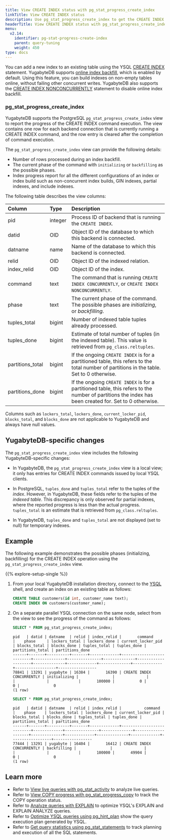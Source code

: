 ```yaml
---
title: View CREATE INDEX status with pg_stat_progress_create_index
linkTitle: View CREATE INDEX status
description: Use pg_stat_progress_create_index to get the CREATE INDEX command status, including the status of an ongoing concurrent index backfill, and the index build's progress reports.
headerTitle: View CREATE INDEX status with pg_stat_progress_create_index
menu:
  v2.14:
    identifier: pg-stat-progress-create-index
    parent: query-tuning
    weight: 450
type: docs
---
```


You can add a new index to an existing table using the YSQL [CREATE INDEX](../../../api/ysql/the-sql-language/statements/ddl_create_index/#semantics) statement. YugabyteDB supports [online index backfill](https://github.com/yugabyte/yugabyte-db/blob/master/architecture/design/online-index-backfill.md), which is enabled by default. Using this feature, you can build indexes on non-empty tables online, without failing other concurrent writes. YugabyteDB also supports the [CREATE INDEX NONCONCURRENTLY](../../../api/ysql/the-sql-language/statements/ddl_create_index/#nonconcurrently) statement to disable online index backfill.

### pg_stat_progress_create_index

YugabyteDB supports the PostgreSQL `pg_stat_progress_create_index` view to report the progress of the CREATE INDEX command execution. The view contains one row for each backend connection that is currently running a CREATE INDEX command, and the row entry is cleared after the completion of command execution.

The `pg_stat_progress_create_index` view can provide the following details:

- Number of rows processed during an index backfill.
- The current phase of the command with `initializing` or `backfilling` as the possible phases.
- Index progress report for all the different configurations of an index or index build such as non-concurrent index builds, GIN indexes, partial indexes, and include indexes.

The following table describes the view columns:

| Column | Type | Description |
| :----- | :--- | :---------- |
| pid | integer | Process ID of backend that is running the `CREATE INDEX`. |
| datid | OID | Object ID of the database to which this backend is connected. |
| datname | name | Name of the database to which this backend is connected. |
| relid | OID | Object ID of the indexed relation.|
| index_relid | OID | Object ID of the index. |
| command | text | The command that is running `CREATE INDEX CONCURRENTLY`, or `CREATE INDEX NONCONCURRENTLY`. |
| phase | text | The current phase of the command. The possible phases are _initializing_, or _backfilling_. |
| tuples_total | bigint | Number of indexed table tuples already processed. |
| tuples_done | bigint | Estimate of total number of tuples (in the indexed table). This value is retrieved from `pg_class.reltuples`. |
| partitions_total | bigint | If the ongoing `CREATE INDEX` is for a partitioned table, this refers to the total number of partitions in the table. Set to 0 otherwise. |
| partitions_done | bigint | If the ongoing `CREATE INDEX` is for a partitioned table, this refers to the number of partitions the index has been created for. Set to 0 otherwise. |

Columns such as `lockers_total`, `lockers_done`, `current_locker_pid`, `blocks_total`, and `blocks_done` are not applicable to YugabyteDB and always have null values.

## YugabyteDB-specific changes

The `pg_stat_progress_create_index` view includes the following YugabyteDB-specific changes:

- In YugabyteDB, the `pg_stat_progress_create_index` view is a local view; it only has entries for CREATE INDEX commands issued by local YSQL clients.

- In PostgreSQL, `tuples_done` and `tuples_total` refer to the tuples of the _index_. However, in YugabyteDB, these fields refer to the tuples of the _indexed table_. This discrepancy is only observed for partial indexes, where the reported progress is less than the actual progress. `tuples_total` is an estimate that is retrieved from `pg_class.reltuples`.

- In YugabyteDB, `tuples_done` and `tuples_total` are not displayed (set to null) for temporary indexes.

## Example

The following example demonstrates the possible phases (initializing, backfilling) for the CREATE INDEX operation using the `pg_stat_progress_create_index` view.

{{% explore-setup-single %}}

1. From your local YugabyteDB installation directory, connect to the [YSQL](../../../admin/ysqlsh/) shell, and create an index on an existing table as follows:

    ```sql
    CREATE TABLE customers(id int, customer_name text);
    CREATE INDEX ON customers(customer_name);
    ```

1. On a separate parallel YSQL connection on the same node, select from the view to see the progress of the command as follows:

    ```sql
    SELECT * FROM pg_stat_progress_create_index;
    ```

    ```output
    pid   | datid | datname  | relid | index_relid |       command             |    phase     | lockers_total | lockers_done | current_locker_pid | blocks_total | blocks_done | tuples_total | tuples_done | partitions_total | partitions_done
    ------+-------+----------+-------+-------------+---------------------------+--------------+---------------+--------------+--------------------+--------------+-------------+--------------+-------------+------------------+-----------------
    78841 | 13291 | yugabyte | 16384 |       16390 | CREATE INDEX CONCURRENTLY | initializing |               |              |                    |              |             |       100000 |           0 |                0 |               0
    (1 row)
    ```

    ```sql
    SELECT * FROM pg_stat_progress_create_index;
    ```

    ```output
    pid   | datid | datname  | relid | index_relid |          command          |    phase    | lockers_total | lockers_done | current_locker_pid | blocks_total | blocks_done | tuples_total | tuples_done | partitions_total | partitions_done
    ------+-------+----------+-------+-------------+---------------------------+-------------+---------------+--------------+--------------------+--------------+-------------+--------------+-------------+------------------+-----------------
    77444 | 13291 | yugabyte | 16404 |       16412 | CREATE INDEX CONCURRENTLY | backfilling |               |              |                    |              |             |       100000 |       49904 |                0 |               0
    (1 row)
    ```

## Learn more

- Refer to [View live queries with pg_stat_activity](../pg-stat-activity/) to analyze live queries.
- Refer to [View COPY progress with pg_stat_progress_copy](../pg-stat-progress-copy/) to track the COPY operation status.
- Refer to [Analyze queries with EXPLAIN](../explain-analyze/) to optimize YSQL's EXPLAIN and EXPLAIN ANALYZE queries.
- Refer to [Optimize YSQL queries using pg_hint_plan](../pg-hint-plan/) show the query execution plan generated by YSQL.
- Refer to [Get query statistics using pg_stat_statements](../pg-stat-statements/) to track planning and execution of all the SQL statements.
